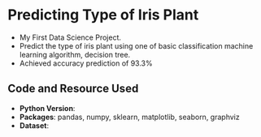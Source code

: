 # Predicting Type of Iris Plant
- My First Data Science Project.
- Predict the type of iris plant using one of basic classification machine learning algorithm, decision tree.
- Achieved accuracy prediction of 93.3%

## Code and Resource Used
- **Python Version**:
- **Packages**: pandas, numpy, sklearn, matplotlib, seaborn, graphviz
- **Dataset**: 
